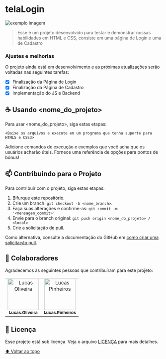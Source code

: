 # telaLogin

<img src="exemplo-image.png" alt="exemplo imagem">

> Esse é um projeto desenvolvido para testar e demonstrar nossas habilidades em HTML e CSS, consiste em uma página de Login e uma de Cadastro

### Ajustes e melhorias

O projeto ainda está em desenvolvimento e as próximas atualizações serão voltadas nas seguintes tarefas:

- [x] Finalização da Página de Login
- [x] Finalização da Página de Cadastro
- [x] Implementação do JS e Backend

## ☕ Usando <nome_do_projeto>

Para usar <nome_do_projeto>, siga estas etapas:

```
<Baixe os arquivos e execute em um programa que tenha suporte para HTML5 e CSS3>
```

Adicione comandos de execução e exemplos que você acha que os usuários acharão úteis. Fornece uma referência de opções para pontos de bônus!

## 📫 Contribuindo para o Projeto

Para contribuir com o projeto, siga estas etapas:

1. Bifurque este repositório.
2. Crie um branch: `git checkout -b <nome_branch>`.
3. Faça suas alterações e confirme-as: `git commit -m '<mensagem_commit>'`
4. Envie para o branch original: `git push origin <nome_do_projeto> / <local>`
5. Crie a solicitação de pull.

Como alternativa, consulte a documentação do GitHub em [como criar uma solicitação pull](https://help.github.com/en/github/collaborating-with-issues-and-pull-requests/creating-a-pull-request).

## 🤝 Colaboradores

Agradecemos às seguintes pessoas que contribuíram para este projeto:

<table>
  <tr>
    <td align="center">
      <a href="#">
        <img src="https://avatars.githubusercontent.com/u/124714081?v=4" width="100px;" alt="Lucas Oliveira"/><br>
        <sub>
          <b> Lucas Oliveira </b>
        </sub>
      </a>
    </td>
    <td align="center">
      <a href="#">
        <img src="https://avatars.githubusercontent.com/u/124714182?v=4" width="100px;" alt="Lucas Pinheiros"/><br>
        <sub>
          <b>Lucas Pinheiros</b>
        </sub>
      </a>
    </td>
  </tr>
</table>

## 📝 Licença

Esse projeto está sob licença. Veja o arquivo [LICENÇA](LICENSE.md) para mais detalhes.

[⬆ Voltar ao topo](#nome-do-projeto)<br>
